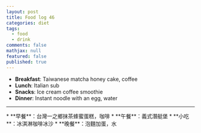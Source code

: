 ```yaml
---
layout: post
title: Food log 46
categories: diet
tags: 
  - food
  - drink
comments: false
mathjax: null
featured: false
published: true
---
```


* **Breakfast**: Taiwanese matcha honey cake, coffee
* **Lunch**: Italian sub
* **Snacks**: Ice cream coffee smoothie
* **Dinner**: Instant noodle with an egg, water
<hr>
* **早餐**：台灣一之鄉抹茶蜂蜜蛋糕，咖啡
* **午餐**：義式潛艇堡
* **小吃**：冰淇淋咖啡冰沙
* **晚餐**：泡麵加蛋，水
